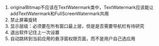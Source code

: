 1. originalBitmap不应该在TextWatermark类中，TextWatermark应该能让addTextWatermark和FullScreenWatermark共用
2. 禁止屏幕旋转
3. 显示层级：必须要在所有窗口最上层，但是是否需要导航栏有待研究
4. 退出软件记住上一次设置
5. 自动跳转到当前应用的悬浮窗权限页面，而不是用户自己选应用